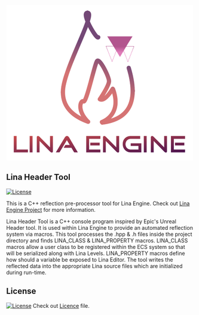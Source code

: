 ![Lina](Docs/Images/linalogofull_medium.png)

## Lina Header Tool
[![License](https://img.shields.io/badge/license-MIT-blue.svg)](https://opensource.org/licenses/MIT) 

This is a C++ reflection pre-processor tool for Lina Engine. Check out [Lina Engine Project](https://github.com/inanevin/LinaEngine) for more information.

Lina Header Tool is a C++ console program inspired by Epic's Unreal Header tool. It is used within Lina Engine to provide an automated reflection system via macros. This tool processes the .hpp & .h files inside the project directory and finds LINA_CLASS & LINA_PROPERTY macros. LINA_CLASS macros allow a user class to be registered within the ECS system so that will be serialized along with Lina Levels. LINA_PROPERTY macros define how should a variable be exposed to Lina Editor. The tool writes the reflected data into the appropriate Lina source files which are initialized during run-time.
## License

[![License](https://img.shields.io/badge/license-MIT-blue.svg)](https://opensource.org/licenses/MIT) 
Check out [Licence](LICENSE) file.



